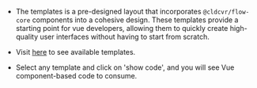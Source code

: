 - The templates is a pre-designed layout that incorporates `@cldcvr/flow-core` components into a cohesive design. These templates provide a starting point for vue developers, allowing them to quickly create high-quality user interfaces without having to start from scratch.

- Visit [here](https://flow.cldcvr.com/templates/index.html) to see available templates.

- Select any template and click on 'show code', and you will see Vue component-based code to consume.
